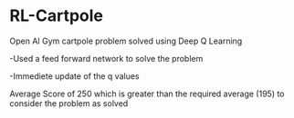 # RL-Cartpole
Open AI Gym cartpole problem solved using Deep Q Learning

-Used a feed forward network to solve the problem

-Immediete update of the q values

Average Score of 250 which is greater than the required average (195) to consider the problem as solved

